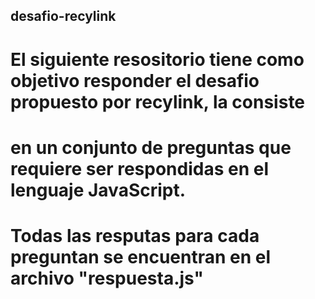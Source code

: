 ## desafio-recylink

# El siguiente resositorio tiene como objetivo responder el desafio propuesto por recylink, la consiste
# en un conjunto de preguntas que requiere ser respondidas en el lenguaje JavaScript. 
# Todas las resputas para cada preguntan se encuentran en el archivo "respuesta.js"